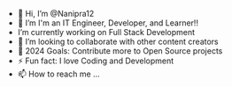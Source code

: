 - 👋 Hi, I’m @Nanipra12
- 👀 I’m I'm an IT Engineer, Developer, and Learner!!
- I’m currently working on Full Stack Development
- 👯 I’m looking to collaborate with other content creators
- 🥅 2024 Goals: Contribute more to Open Source projects
- ⚡ Fun fact: I love Coding and Development
- 📫 How to reach me ...

<!---
Nanipra12/Nanipra12 is a ✨ special ✨ repository because its `README.md` (this file) appears on your GitHub profile.
You can click the Preview link to take a look at your changes.
--->
